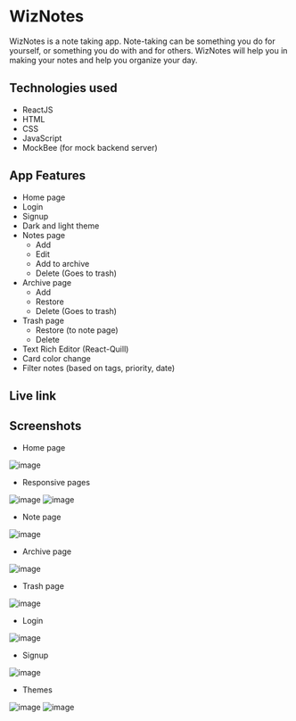 # WizNotes
WizNotes is a note taking app.
Note-taking can be something you do for yourself, or something you do with and for others. WizNotes will help you in making your notes and help you organize your day.

## Technologies used
- ReactJS
- HTML
- CSS
- JavaScript
- MockBee (for mock backend server)

## App Features
- Home page
- Login
- Signup
- Dark and light theme
- Notes page
  - Add
  - Edit
  - Add to archive
  - Delete (Goes to trash)
- Archive page
  - Add
  - Restore
  - Delete (Goes to trash)
- Trash page
  - Restore (to note page)
  - Delete
- Text Rich Editor (React-Quill)
- Card color change
- Filter notes (based on tags, priority, date)

## Live link


## Screenshots

- Home page

![image](https://user-images.githubusercontent.com/43262505/162234596-62c43fd7-b093-4faf-93a4-ff71a4b4d874.png)

- Responsive pages

![image](https://user-images.githubusercontent.com/43262505/162235025-5825f970-4afc-4f44-a2f9-140b76fc6a32.png)
![image](https://user-images.githubusercontent.com/43262505/162235193-e59c4b44-a3ab-472d-a266-577ded0e703b.png)

- Note page

![image](https://user-images.githubusercontent.com/43262505/162236904-29987172-8527-4f99-bad7-50d2699457c6.png)

- Archive page

![image](https://user-images.githubusercontent.com/43262505/162236814-721dfdc0-28b6-41f7-9231-a0b0bf33c4c9.png)

- Trash page

![image](https://user-images.githubusercontent.com/43262505/162237038-7580ae9c-7805-4b83-bbcc-d143c34a2caf.png)

- Login

![image](https://user-images.githubusercontent.com/43262505/162237164-b2bdd2ee-2fca-42c6-9f17-d11117b19ecf.png)

- Signup

![image](https://user-images.githubusercontent.com/43262505/162237262-a1671113-64e3-45a5-b684-f2665a0bb6f4.png)

- Themes

![image](https://user-images.githubusercontent.com/43262505/162237375-469cdd22-5cbc-4048-b4e1-4b5627eb4352.png)
![image](https://user-images.githubusercontent.com/43262505/162237462-e6375aa4-b924-4ac6-94aa-10c261cf3010.png)
